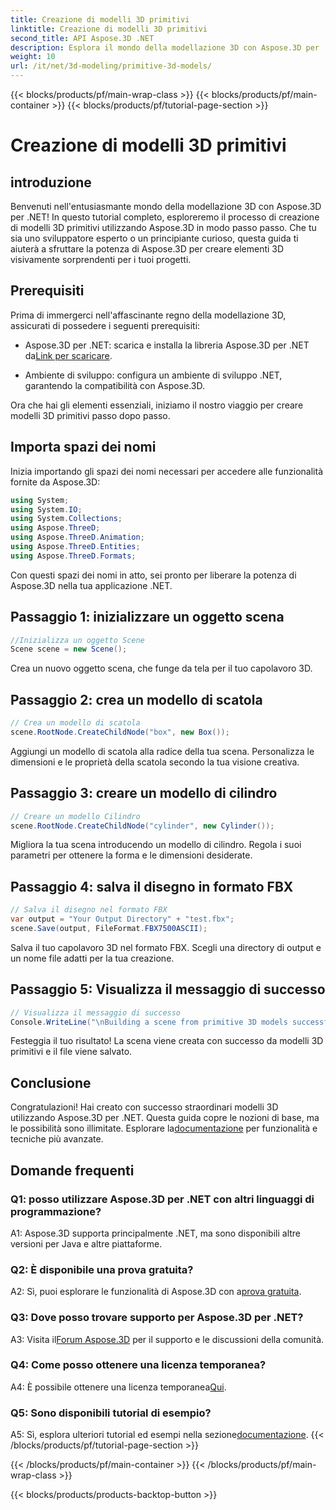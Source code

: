 ```yaml
---
title: Creazione di modelli 3D primitivi
linktitle: Creazione di modelli 3D primitivi
second_title: API Aspose.3D .NET
description: Esplora il mondo della modellazione 3D con Aspose.3D per .NET. Crea straordinari modelli primitivi senza sforzo.
weight: 10
url: /it/net/3d-modeling/primitive-3d-models/
---
```


{{< blocks/products/pf/main-wrap-class >}}
{{< blocks/products/pf/main-container >}}
{{< blocks/products/pf/tutorial-page-section >}}

# Creazione di modelli 3D primitivi

## introduzione

Benvenuti nell'entusiasmante mondo della modellazione 3D con Aspose.3D per .NET! In questo tutorial completo, esploreremo il processo di creazione di modelli 3D primitivi utilizzando Aspose.3D in modo passo passo. Che tu sia uno sviluppatore esperto o un principiante curioso, questa guida ti aiuterà a sfruttare la potenza di Aspose.3D per creare elementi 3D visivamente sorprendenti per i tuoi progetti.

## Prerequisiti

Prima di immergerci nell'affascinante regno della modellazione 3D, assicurati di possedere i seguenti prerequisiti:

-  Aspose.3D per .NET: scarica e installa la libreria Aspose.3D per .NET da[Link per scaricare](https://releases.aspose.com/3d/net/).

- Ambiente di sviluppo: configura un ambiente di sviluppo .NET, garantendo la compatibilità con Aspose.3D.

Ora che hai gli elementi essenziali, iniziamo il nostro viaggio per creare modelli 3D primitivi passo dopo passo.

## Importa spazi dei nomi

Inizia importando gli spazi dei nomi necessari per accedere alle funzionalità fornite da Aspose.3D:

```csharp
using System;
using System.IO;
using System.Collections;
using Aspose.ThreeD;
using Aspose.ThreeD.Animation;
using Aspose.ThreeD.Entities;
using Aspose.ThreeD.Formats;
```

Con questi spazi dei nomi in atto, sei pronto per liberare la potenza di Aspose.3D nella tua applicazione .NET.

## Passaggio 1: inizializzare un oggetto scena

```csharp
//Inizializza un oggetto Scene
Scene scene = new Scene();
```

Crea un nuovo oggetto scena, che funge da tela per il tuo capolavoro 3D.

## Passaggio 2: crea un modello di scatola

```csharp
// Crea un modello di scatola
scene.RootNode.CreateChildNode("box", new Box());
```

Aggiungi un modello di scatola alla radice della tua scena. Personalizza le dimensioni e le proprietà della scatola secondo la tua visione creativa.

## Passaggio 3: creare un modello di cilindro

```csharp
// Creare un modello Cilindro
scene.RootNode.CreateChildNode("cylinder", new Cylinder());
```

Migliora la tua scena introducendo un modello di cilindro. Regola i suoi parametri per ottenere la forma e le dimensioni desiderate.

## Passaggio 4: salva il disegno in formato FBX

```csharp
// Salva il disegno nel formato FBX
var output = "Your Output Directory" + "test.fbx";
scene.Save(output, FileFormat.FBX7500ASCII);
```

Salva il tuo capolavoro 3D nel formato FBX. Scegli una directory di output e un nome file adatti per la tua creazione.

## Passaggio 5: Visualizza il messaggio di successo

```csharp
// Visualizza il messaggio di successo
Console.WriteLine("\nBuilding a scene from primitive 3D models successfully.\nFile saved at " + output);
```

Festeggia il tuo risultato! La scena viene creata con successo da modelli 3D primitivi e il file viene salvato.

## Conclusione

 Congratulazioni! Hai creato con successo straordinari modelli 3D utilizzando Aspose.3D per .NET. Questa guida copre le nozioni di base, ma le possibilità sono illimitate. Esplorare la[documentazione](https://reference.aspose.com/3d/net/) per funzionalità e tecniche più avanzate.

## Domande frequenti

### Q1: posso utilizzare Aspose.3D per .NET con altri linguaggi di programmazione?

A1: Aspose.3D supporta principalmente .NET, ma sono disponibili altre versioni per Java e altre piattaforme.

### Q2: È disponibile una prova gratuita?

 A2: Sì, puoi esplorare le funzionalità di Aspose.3D con a[prova gratuita](https://releases.aspose.com/).

### Q3: Dove posso trovare supporto per Aspose.3D per .NET?

 A3: Visita il[Forum Aspose.3D](https://forum.aspose.com/c/3d/18) per il supporto e le discussioni della comunità.

### Q4: Come posso ottenere una licenza temporanea?

 A4: È possibile ottenere una licenza temporanea[Qui](https://purchase.aspose.com/temporary-license/).

### Q5: Sono disponibili tutorial di esempio?

 A5: Sì, esplora ulteriori tutorial ed esempi nella sezione[documentazione](https://reference.aspose.com/3d/net/).
{{< /blocks/products/pf/tutorial-page-section >}}

{{< /blocks/products/pf/main-container >}}
{{< /blocks/products/pf/main-wrap-class >}}

{{< blocks/products/products-backtop-button >}}
